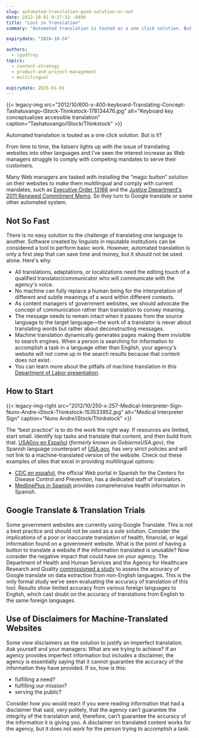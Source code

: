 ```yaml
---
slug: automated-translation-good-solution-or-not
date: 2012-10-01 9:37:33 -0400
title: "Lost in Translation"
summary: "Automated translation is touted as a one click solution. But is it? From time to time, the listserv lights up with the issue of translating websites into other languages and I've seen the interest increase as Web managers struggle to comply with competing mandates to serve their customers."

expirydate: "2024-10-24"

authors:
  - lgodfrey
topics:
  - content-strategy
  - product-and-project-management
  - multilingual

expirydate: 2025-01-01
---
```


{{< legacy-img src="2012/10/600-x-400-keyboard-Translating-Concept-Tashatuvango-iStock-Thinkstock-178134476.jpg" alt="Keyboard key conceptualizes accessible translation" caption="Tashatuvango/iStock/Thinkstock" >}} 

Automated translation is touted as a one click solution. But is it?

From time to time, the listserv lights up with the issue of translating websites into other languages and I've seen the interest increase as Web managers struggle to comply with competing mandates to serve their customers.

Many Web managers are tasked with installing the “magic button” solution on their websites to make them multilingual and comply with current mandates, such as [Executive Order 13166](http://www.gpo.gov/fdsys/pkg/FR-2000-08-16/pdf/00-20938.pdf) and the [Justice Department's 2011 Renewed Commitment Memo](http://www.justice.gov/crt/lep/13166/AG_021711_EO_13166_Memo_to_Agencies_with_Supplement.pdf). So they turn to Google translate or some other automated system.

## Not So Fast

There is no easy solution to the challenge of translating one language to another. Software created by linguists in reputable institutions can be considered a tool to perform basic work. However, automated translation is only a first step that can save time and money, but it should not be used alone. Here's why:

* All translations, adaptations, or localizations need the editing touch of a qualified translator/communicator who will communicate with the agency's voice.
* No machine can fully replace a human being for the interpretation of different and subtle meanings of a word within different contexts.
* As content managers of government websites, we should advocate the concept of communication rather than translation to convey meaning.
* The message needs to remain intact when it passes from the source language to the target language—the work of a translator is never about translating words but rather about deconstructing messages.
* Machine translation dynamically generates pages making them invisible to search engines. When a person is searching for information to accomplish a task in a language other than English, your agency's website will not come up in the search results because that content does not exist.
* You can learn more about the pitfalls of machine translation in this [Department of Labor presentation](http://www.dol.gov/oasam/programs/crc/062414Machine_TranslationWebinar.pdf).

## How to Start 

{{< legacy-img-right src="2012/10/250-x-257-Medical-Interpreter-Sign-Nuno-Andre-iStock-Thinkstock-153533952.jpg" alt="Medical Interpreter Sign" caption="Nuno Andre/iStock/Thinkstock" >}} 

The &#8220;best practice” is to do the work the right way. If resources are limited, start small. Identify top tasks and translate that content, and then build from that. [USAGov en Espa&#241;ol](https://www.usa.gov/espanol/) (_formerly known as GobiernoUSA.gov_), the Spanish language counterpart of [USA.gov](http://www.usa.gov/index.shtml), has very strict policies and will not link to a machine-translated version of the website. Check out these examples of sites that excel in providing multilingual options:

* [CDC en español](http://www.cdc.gov/spanish/), the official Web portal in Spanish for the Centers for Disease Control and Prevention, has a dedicated staff of translators.
* [MedlinePlus in Spanish](http://www.nlm.nih.gov/medlineplus/spanish/) provides comprehensive health information in Spanish.

## Google Translate & Translation Trials

Some government websites are currently using Google Translate. This is not a best practice and should not be used as a sole solution. Consider the implications of a poor or inaccurate translation of health, financial, or legal information found on a government website. What is the point of having a button to translate a website if the information translated is unusable? Now consider the negative impact that could have on your agency. The Department of Health and Human Services and the Agency for Healthcare Research and Quality [commissioned a study](http://www.ncbi.nlm.nih.gov/books/NBK95238/) to assess the accuracy of Google translate on data extraction from non-English languages. This is the only formal study we’ve seen evaluating the accuracy of translation of this tool. Results show limited accuracy from various foreign languages to English, which cast doubt on the accuracy of translations from English to the same foreign languages.

## Use of Disclaimers for Machine-Translated Websites

Some view disclaimers as the solution to justify an imperfect translation. Ask yourself and your managers: What are we trying to achieve? If an agency provides imperfect information but includes a disclaimer, the agency is essentially saying that it cannot guarantee the accuracy of the information they have provided. If so, how is this:

* fulfilling a need?
* fulfilling our mission?
* serving the public?

Consider how you would react if you were reading information that had a disclaimer that said, very politely, that the agency can’t guarantee the integrity of the translation and, therefore, can’t guarantee the accuracy of the information it is giving you. A disclaimer on translated content works for the agency, but it does not work for the person trying to accomplish a task.
